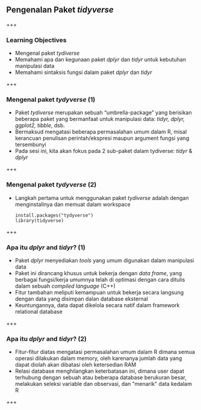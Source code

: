 ## Pengenalan Paket *tidyverse*

+++

### Learning Objectives
- Mengenal paket *tydiverse*
- Memahami apa dan kegunaan paket *dplyr* dan *tidyr* untuk kebutuhan manipulasi data
- Memahami sintaksis fungsi dalam paket *dplyr* dan *tidyr*

+++

### Mengenal paket *tydyverse* (1)

- Paket *tydiverse* merupakan sebuah “umbrella-package” yang  berisikan beberapa paket yang bermanfaat untuk manipulasi data: *tidyr, dplyr, ggplot2, tibble*, dsb.
- Bermaksud mengatasi beberapa permasalahan umum dalam R, misal kerancuan penulisan perintah/ekspresi maupun argument fungsi yang tersembunyi
- Pada sesi ini, kita akan fokus pada 2 sub-paket dalam tydiverse: *tidyr* & *dplyr*
    
+++

### Mengenal paket *tydyverse* (2)

- Langkah pertama untuk menggunakan paket *tydiverse* adalah dengan menginstallnya dan memuat dalam workspace

    ```
    install.packages("tydyverse")
    library(tidyverse)
    ```

+++

### Apa itu *dplyr* and *tidyr*? (1)
- Paket *dplyr* menyediakan *tools* yang umum digunakan dalam manipulasi data
- Paket ini dirancang khusus untuk bekerja dengan *data frame*, yang berbagai fungsi/kerja umumnya telah di optimasi dengan cara ditulis dalam sebuah *compiled language* (C++)
- Fitur tambahan meliputi kemampuan untuk bekerja secara langsung dengan data yang disimpan dalan database eksternal
- Keuntungannya, data dapat dikelola secara natif dalam framework relational database

+++

### Apa itu *dplyr* and *tidyr*? (2)
- Fitur-fitur diatas mengatasi permasalahan umum dalam R dimana semua operasi dilakukan dalam memory, oleh karenanya jumlah data yang dapat diolah akan dibatasi oleh ketersedian RAM
- Relasi database menghilangkan keterbatasan ini, dimana user dapat terhubung dengan sebuah atau beberapa database berukuran besar, melakukan seleksi variable dan observasi, dan "menarik" data kedalam R

+++

###

